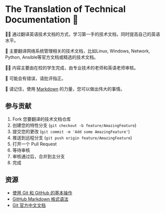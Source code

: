 # The Translation of Technical Documentation  👋

<!--

**Here are some ideas to get you started:**

🙋‍♀️ A short introduction - what is your organization all about?
🌈 Contribution guidelines - how can the community get involved?
👩‍💻 Useful resources - where can the community find your docs? Is there anything else the community should know?
🍿 Fun facts - what does your team eat for breakfast?
🧙 Remember, you can do mighty things with the power of [Markdown](https://docs.github.com/github/writing-on-github/getting-started-with-writing-and-formatting-on-github/basic-writing-and-formatting-syntax)
-->

🙋‍♀️ 通过翻译英语技术文档的方式，学习第一手的技术文档，同时提高自己的英语水平。

🌈 主要翻译网络系统管理相关的技术文档，比如Linux, Windows, Network, Python, Ansible等官方文档或精选的技术文档。  

👩‍💻 内容主要由在校的学生完成，由专业技术的老师和英语老师审核。  

🍿 可能会有错误，请批评指正。  

🧙 请记住，使用 [Markdown](https://docs.github.com/github/writing-on-github/getting-started-with-writing-and-formatting-on-github/basic-writing-and-formatting-syntax) 的力量，您可以做出伟大的事情。


## 参与贡献

1. Fork 您要翻译的技术文档仓库
2. 创建您的特性分支 (`git checkout -b feature/AmazingFeature`)
3. 提交您的更改 (`git commit -m 'Add some AmazingFeature'`)
4. 推送到远程分支 (`git push origin feature/AmazingFeature`)
5. 打开一个 Pull Request
6. 等待审核
7. 审核通过后，合并到主分支
8. 完成


## 资源

- [使用 Git 和 GitHub 的基本操作](/get_started_github.md)
- [GitHub Markdown 格式语法](https://docs.github.com/zh/get-started/writing-on-github/getting-started-with-writing-and-formatting-on-github/basic-writing-and-formatting-syntax)
- [Git 官方中文文档](https://git-scm.com/book/zh/v2)